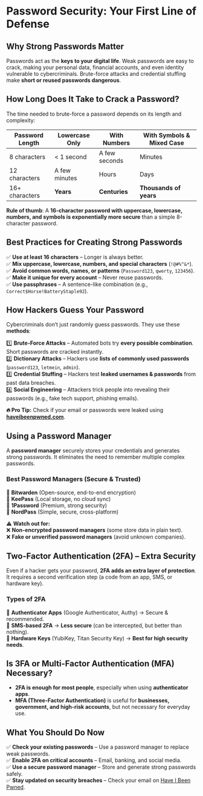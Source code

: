 
# Password Security: Your First Line of Defense

## **Why Strong Passwords Matter**
Passwords act as the **keys to your digital life**. Weak passwords are easy to crack, making your personal data, financial accounts, and even identity vulnerable to cybercriminals. Brute-force attacks and credential stuffing make **short or reused passwords dangerous**.

## **How Long Does It Take to Crack a Password?**
The time needed to brute-force a password depends on its length and complexity:

| **Password Length** | **Lowercase Only** | **With Numbers** | **With Symbols & Mixed Case** |
|--------------------|------------------|-----------------|-----------------------------|
| 8 characters      | < 1 second       | A few seconds  | Minutes                    |
| 12 characters     | A few minutes    | Hours          | Days                        |
| 16+ characters    | **Years**        | **Centuries**  | **Thousands of years**      |

**Rule of thumb**: A **16-character password with uppercase, lowercase, numbers, and symbols is exponentially more secure** than a simple 8-character password.

## **Best Practices for Creating Strong Passwords**
✅ **Use at least 16 characters** – Longer is always better.  
✅ **Mix uppercase, lowercase, numbers, and special characters** (`!@#%^&*`).  
✅ **Avoid common words, names, or patterns** (`Password123`, `qwerty`, `123456`).  
✅ **Make it unique for every account** – Never reuse passwords.  
✅ **Use passphrases** – A sentence-like combination (e.g., `Correct$Horse!BatteryStaple92`).  

## **How Hackers Guess Your Password**
Cybercriminals don’t just randomly guess passwords. They use these **methods**:

1️⃣ **Brute-Force Attacks** – Automated bots try **every possible combination**. Short passwords are cracked instantly.  
2️⃣ **Dictionary Attacks** – Hackers use **lists of commonly used passwords** (`password123`, `letmein`, `admin`).  
3️⃣ **Credential Stuffing** – Hackers test **leaked usernames & passwords** from past data breaches.  
4️⃣ **Social Engineering** – Attackers trick people into revealing their passwords (e.g., fake tech support, phishing emails).  

**🔥 Pro Tip:** Check if your email or passwords were leaked using **[haveibeenpwned.com](https://haveibeenpwned.com/)**.

## **Using a Password Manager**
A **password manager** securely stores your credentials and generates strong passwords. It eliminates the need to remember multiple complex passwords.

### **Best Password Managers (Secure & Trusted)**
🔹 **Bitwarden** (Open-source, end-to-end encryption)  
🔹 **KeePass** (Local storage, no cloud sync)  
🔹 **1Password** (Premium, strong security)  
🔹 **NordPass** (Simple, secure, cross-platform)  

⚠️ **Watch out for:**  
❌ **Non-encrypted password managers** (some store data in plain text).  
❌ **Fake or unverified password managers** (avoid unknown companies).  

## **Two-Factor Authentication (2FA) – Extra Security**
Even if a hacker gets your password, **2FA adds an extra layer of protection**. It requires a second verification step (a code from an app, SMS, or hardware key).

### **Types of 2FA**
🔹 **Authenticator Apps** (Google Authenticator, Authy) → Secure & recommended.  
🔹 **SMS-based 2FA** → **Less secure** (can be intercepted, but better than nothing).  
🔹 **Hardware Keys** (YubiKey, Titan Security Key) → **Best for high security needs**.  

## **Is 3FA or Multi-Factor Authentication (MFA) Necessary?**
- **2FA is enough for most people**, especially when using **authenticator apps**.  
- **MFA (Three-Factor Authentication)** is useful for **businesses, government, and high-risk accounts**, but not necessary for everyday use.  

## **What You Should Do Now**
✅ **Check your existing passwords** – Use a password manager to replace weak passwords.  
✅ **Enable 2FA on critical accounts** – Email, banking, and social media.  
✅ **Use a secure password manager** – Store and generate strong passwords safely.  
✅ **Stay updated on security breaches** – Check your email on [Have I Been Pwned](https://haveibeenpwned.com/).  
